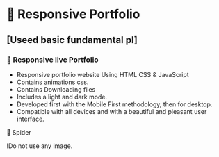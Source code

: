 # 💼 Responsive Portfolio
## [Useed basic fundamental pl]
### 💼 Responsive live Portfolio

- Responsive portfolio website Using HTML CSS & JavaScript
- Contains animations css.
- Contains Downloading files
- Includes a light and dark mode.
- Developed first with the Mobile First methodology, then for desktop.
- Compatible with all devices and with a beautiful and pleasant user interface.

💙 Spider 

!Do not use any image.
